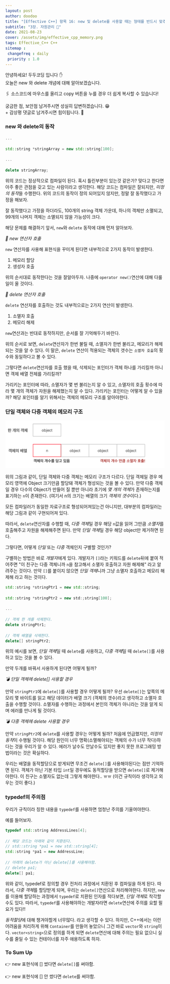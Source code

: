 ```yaml
---
layout: post
author: doodoo
title: "[Effective C++] 항목 16: new 및 delete를 사용할 때는 형태를 반드시 맞추자"
subtitle: "3장. 자원관리 👥"
date: 2021-08-23
cover: /assets/img/effective_cpp_memory.png
tags: Effective_C++ C++
sitemap :
 changefreq : daily
 priority : 1.0
---
```

안녕하세요! <span class="doodoo">두두코딩</span> 입니다 ✋ <br>
오늘은 new 와 delete 개념에 대해 알아보겠습니다.

🖇 소스코드에 마우스를 올리고 <span class="tip">copy</span> 버튼을 누를 경우 더 쉽게 복사할 수 있습니다!

궁금한 점, 보안점 남겨주시면 성실히 답변하겠습니다. 😁 <br>
\+ 감상평 댓글로 남겨주시면 힘이됩니다. 🙇

### new 와 delete의 동작

```cpp
...

std::string *stringArray = new std::string[100];

...

delete stringArray;
```

위의 코드는 정상적으로 컴파일이 된다. 혹시 틀린부분이 있는것 같은가? 맞다고 한다면 아주 좋은 관점을 갖고 있는 사람이라고 생각한다. 해당 코드는 컴파일은 잘되지만, *미정의 동작*을 수행한다. 위의 코드의 동작이 정의 되어있지 않지만, 정말 잘 동작했다고 가정을 해보자.

잘 동작했다고 가정을 하더라도, 100개의 string 객체 가운데, 하나의 객체만 소멸되고, 99개의 나머지 객체는 소멸되지 않을 가능성이 크다.

해당 문제를 해결하기 앞서, `new`와 `delete` 동작에 대해 먼저 알아보자.

*🌱 new 연산자 호출*

`new` 연산자를 사용해 표현식을 꾸미게 된다면 내부적으로 2가지 동작이 발생한다.

1. 메모리 할당
2. 생성자 호출

위의 순서대로 동작한다는 것을 잘알아두자. 나중에 `operator new()`연산에 대해 다룰일이 올 것이다.

*🌱 delete 연산자 호출*

`delete` 연산자를 호출하는 것도 내부적으로는 2가지 연산이 발생한다.

1. 소멸자 호출
2. 메모리 해제

`new`연산과는 반대로 동작하지만, 순서를 잘 기억해두기 바란다.

위의 순서로 보면, `delete`연산자가 한번 불릴 때, 소멸자가 한번 불리고, 메모리가 해제되는 것을 알 수 있다. 이 말은, `delete` 연산이 적용되는 객체의 갯수는 `소멸자 호출`의 횟수와 동일하다고 볼 수 있다.

그렇다면 `delete`연산자를 호출 했을 때, 삭제되는 포인터가 객체 하나를 가리킬까 아니면 객체 배열 전체를 가리킬까?

가리키는 포인터에 따라, 소멸자가 몇 번 불리는지 알 수 있고, 소멸자의 호출 횟수에 따라 몇 개의 객체가 자원을 해제했는지 알 수 있다. 가리키는 포인터는 어떻게 알 수 있을까? 해당 포인터를 알기 위해서는 객체의 메모리 구조를 알아야한다.

### 단일 객체와 다중 객체의 메모리 구조
![memory structure](/assets/img/effective_cpp_memory.png)

위의 그림과 같이, 단일 객체와 다중 객체는 메모리 구조가 다르다. 단일 객체일 경우 메모리 영역에 Object 크기만큼 할당돼 객체가 형성되는 것을 볼 수 있다. 만약 다중 객체일 경우 다수의 Object가 만들어 질 뿐만 아니라 초기에 *몇 개의 객체*가 존재하는지를 표기하는 `n`이 존재한다. (여기서 n의 크기는 배열의 크기 *객체의 갯수*이다.)

모든 컴파일러가 동일한 자료구조로 형성되어져있는건 아니지만, 대부분의 컴파일러는 해당 그림과 같이 구현되어져 있다.

따라서, `delete`연산자를 수행할 때, *다중 객체*일 경우 해당 `n`값을 읽어 그만큼 *소멸자*를 호출해주고 자원을 해제해주면 된다. 만약 *단일 객체*일 경우 해당 object만 제거하면 된다.

그렇다면, 어떻게 *단일* 또는 *다중* 객체인지 구별할 것인가?

구별하는 방법은 바로 *개발자*에게 있다. 개발자가 `[]`라는 키워드를 `delete`뒤에 붙여 적어주면 "이 친구는 다중 객체니까 `n`을 참고해서 소멸자 호출하고 자원 해제해" 라고 알려주는 것이다. 만약 `[]`를 붙이지 않으면 *단일 객체*니까 그냥 소멸자 호출하고 메모리 해제해 라고 하는 것이다.

```cpp
std::string *stringPtr1 = new std::string;

std::string *stringPtr2 = new std:;string[100];

...

// 객체 한 개를 삭제한다.
delete stringPtr1;

// 객체 배열을 삭제한다.
delete[] stringPtr2;
```

위의 예시를 보면, *단일 객체*일 때 `delete`를 사용하고, *다중 객체*일 때 `delete[]`를 사용하고 있는 것을 볼 수 있다.

만약 두개를 바꿔서 사용하게 된다면 어떻게 될까?

*💣 단일 객체에 delete[] 사용할 경우*

만약 `stringPtr1`에 `delete[]`를 사용할 경우 어떻게 될까? 우선 `delete[]`는 앞쪽의 메모리 몇 바이트를 읽고 해당 데이터가 배열 크기 (객체의 갯수)라고 생각하고 소멸자 호출을 수행할 것이다. 소멸자를 수행하는 과정에서 본인의 객체가 아니라는 것을 알게 되며 에러를 만나게 될 것이다.

*💣 다중 객체에 delete 사용할 경우*

만약 `stringPtr2`에 `delete`를 사용할 경우는 어떻게 될까? 처음에 언급했지만, *미정의 동작*이 수행될 것이다. 해당 원인이 너무 명확(소멸해야되는 객체의 수가 너무 작다)하다는 것을 우리가 알 수 있다. 에러가 날수도 안날수도 있지만 좋지 못한 프로그래밍 방법이라는 것은 확실하다.

우리는 배열을 동적할당으로 받게되면 무조건 `delete[]`를 사용해야된다는 점만 기억하면 된다. 객체가 아닌 기본 타입 `int`일 경우에도 동적할당을 받으면 `delete[]`로 제거해야한다. 이 친구는 소멸자도 없는데 그렇게 해야한다.. ㅠㅠ (이건 규칙이라 생각하고 외우는 것이 좋다.)

### typedef의 주의점
우리가 규칙이라 칭한 내용을 `typedef`를 사용하면 엄청난 주의를 기울여야한다.

예를 들어보자.

```cpp
typedef std::string AddressLines[4];

// 해당 코드는 아래와 같이 치환된다.
// std::string *pa1 = new std::string[4];
std::string *pa1 = new AddressLine;

// 아래의 delete가 아닌 delete[]를 사용해야함.
// delete pa1;
delete[] pa1;
```

위와 같이, typedef로 정의할 경우 전처리 과정에서 치환된 후 컴파일을 하게 된다. 따라서, *다중 객체*를 할당받게 되며, 우리는 `delete[]`연산으로 처리해야한다. 하지만, `new`를 이용해 할당하는 과정에서 `typedef`로 치환된 인자를 적다보면, *단일 객체*로 착각할 수도 있다. 따라서, `typedef`를 사용해야하는 개발자라면 `delete`연산에 주의를 요할 필요가 있다!!

*동적할당*에 대해 챙겨야할게 너무많다. 라고 생각할 수 있다. 하지만, C++에서는 이런 어려움을 처리하게 위해 `Container`를 만들어 놓았으니 그건 바로 `vector`와 `string`이다. `vector<string>`으로 정의를 하게 되면 `delete`연산에 대해 주의는 필요 없으니 실수를 줄일 수 있는 컨테이너를 자주 애용하도록 하자.

### To Sum Up
👉 new 표현식에 [] 썼다면 `delete[]`를 써야함.

👉 new 표현식에 [] 안 썼다면 `delete`를 써야함.
